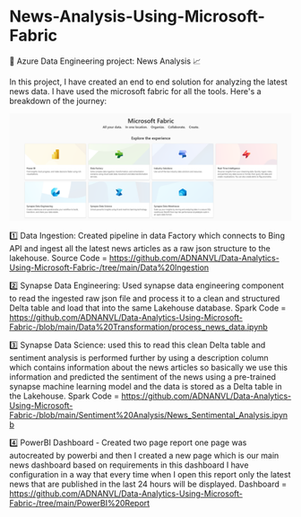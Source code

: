 # News-Analysis-Using-Microsoft-Fabric

🚀 Azure Data Engineering project: News Analysis 📈


In this project, I have created an end to end solution for analyzing the latest news data. I have used the microsoft fabric for all the tools. Here's a 
breakdown of the journey:


![workflow](https://github.com/ADNANVL/Data-Analytics-Using-Microsoft-Fabric-/blob/main/Microsoft%20Fabric%20Tools.png)

1️⃣ Data Ingestion: Created pipeline in data Factory which connects to Bing API and ingest all the latest news articles as a raw json structure to the lakehouse.
Source Code = https://github.com/ADNANVL/Data-Analytics-Using-Microsoft-Fabric-/tree/main/Data%20Ingestion

2️⃣ Synapse Data Engineering: Used synapse data engineering component to read the ingested raw json file and process it to a clean and structured Delta table and load that into the same Lakehouse database.
Spark Code = https://github.com/ADNANVL/Data-Analytics-Using-Microsoft-Fabric-/blob/main/Data%20Transformation/process_news_data.ipynb

3️⃣ Synapse Data Science: used this to read this clean Delta table and sentiment analysis is performed further by using a description column which contains information 
about the news articles so basically we use this information and predicted the sentiment of the news using a pre-trained synapse machine learning model and the data 
is stored as a Delta table in the Lakehouse.
Spark Code = https://github.com/ADNANVL/Data-Analytics-Using-Microsoft-Fabric-/blob/main/Sentiment%20Analysis/News_Sentimental_Analysis.ipynb

4️⃣ PowerBI Dashboard - Created two page report one page was autocreated by powerbi and then I created a new page which is our main news dashboard based on 
requirements in this dashboard I have configuration in a way that every time when I open this report only the latest news that are published in the last 24 hours will 
be displayed.
Dashboard = https://github.com/ADNANVL/Data-Analytics-Using-Microsoft-Fabric-/tree/main/PowerBI%20Report
